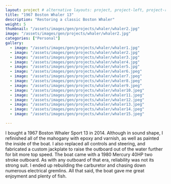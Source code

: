 ```yaml
---
layout: project # alternative layouts: project, project-left, project-right, project-top
title: "1967 Boston Whaler 13"
description: "Restoring a classic Boston Whaler"
weight: 5
thumbnail: "/assets/images/gen/projects/whaler/whaler2.jpg"
image: "/assets/images/gen/projects/whaler/whaler2.jpg"
categories: ["Personal"]
gallery:
  - image: "/assets/images/gen/projects/whaler/whaler1.jpg"
  - image: "/assets/images/gen/projects/whaler/whaler2.jpg"
  - image: "/assets/images/gen/projects/whaler/whaler3.jpg"
  - image: "/assets/images/gen/projects/whaler/whaler4.jpg"
  - image: "/assets/images/gen/projects/whaler/whaler5.jpg"
  - image: "/assets/images/gen/projects/whaler/whaler6.jpeg"
  - image: "/assets/images/gen/projects/whaler/whaler7.jpeg"
  - image: "/assets/images/gen/projects/whaler/whaler8.jpeg"
  - image: "/assets/images/gen/projects/whaler/whaler9.jpeg"
  - image: "/assets/images/gen/projects/whaler/whaler10.jpeg"
  - image: "/assets/images/gen/projects/whaler/whaler11.jpeg"
  - image: "/assets/images/gen/projects/whaler/whaler12.jpeg"
  - image: "/assets/images/gen/projects/whaler/whaler13.jpeg"
  - image: "/assets/images/gen/projects/whaler/whaler14.jpeg"
  - image: "/assets/images/gen/projects/whaler/whaler15.jpeg"

---
```


I bought a 1967 Boston Whaler Sport 13 in 2014. Although in sound shape, I refinished all of the mahogany with epoxy and varnish, as well as painted the inside of the boat. I also replaced all controls and steering, and fabricated a custom jackplate to raise the outboard out of the water further for bit more top speed. The boat came with a 1980 Mercury 40HP two stroke outboard. As with any outboard of that era, reliability was not its strong suit. I ended up rebuilding the carburetor and chasing down numerous electrical gremlins. All that said, the boat gave me great enjoyment and plenty of fish.

